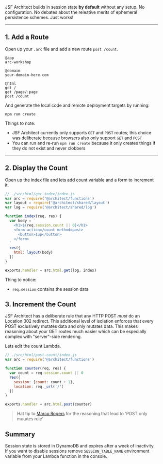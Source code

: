 JSF Architect builds in session state **by default** without any setup. No configuration. No debates about the releative merits of ephemeral persistence schemes. Just works!

---
## 1. Add a Route

Open up your `.arc` file and add a new route `post /count`.

```.arc
@app
arc-workshop

@domain
your-domain-here.com

@html
get /
get /page/:page
post /count
```

And generate the local code and remote deployment targets by running:

```
npm run create
```

Things to note:

- JSF Architect currently only supports `GET` and `POST` routes; this choice was deliberate because browsers also only support `GET` and `POST`
- You can run and re-run `npm run create` because it only creates things if they do not exist and never clobbers

---
## 2. Display the Count

Open up the index file and lets add count variable and a form to increment it.

```javascript
// ./src/html/get-index/index.js
var arc = require('@architect/functions')
var layout = require('@architect/shared/layout')
var log = require('@architect/shared/log')

function index(req, res) {
  var body = `
    <h1>${req.session.count || 0}</h1>
    <form action=/count method=post>
      <button>1up</button>
    </form>
  `
  res({
    html: layout(body)
  })
}

exports.handler = arc.html.get(log, index)
```

Thing to notice:

- `req.session` contains the session data

## 3. Increment the Count

JSF Architect has a deliberate rule that any HTTP POST _must_ do an Location 302 redirect. This additional level of isolation enforces that every POST exclusively mutates data and only mutates data. This makes reasoning about your GET routes much easier which can be especially complex with "server"-side rendering.

Lets edit the count Lambda.

```javascript
// ./src/html/post-count/index.js
var arc = require('@architect/functions')

function counter(req, res) {
  var count = req.session.count || 0
  res({
    session: {count: count + 1},
    location: req._url('/')
  })
}

exports.handler = arc.html.post(counter)
```

> Hat tip to [Marco Rogers](https://twitter.com/polotek) for the reasoning that lead to 'POST only mutates rule'


## Summary

Session state is stored in DynamoDB and expires after a week of inactivity. If you want to disable sessions remove `SESSION_TABLE_NAME` environment variable from your Lambda function in the console.

